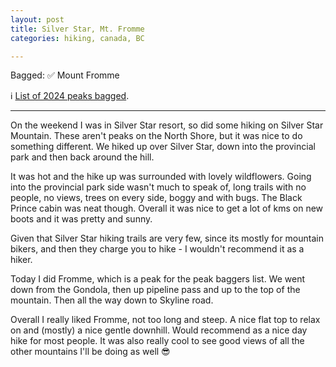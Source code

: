 ```yaml
---
layout: post
title: Silver Star, Mt. Fromme
categories: hiking, canada, BC

---
```


Bagged: ✅ Mount Fromme
<p>ℹ️ <a href="/files/peaks-bagged.html">List of 2024 peaks bagged</a>.</p>

<hr class="florished">

On the weekend I was in Silver Star resort, so did some hiking on Silver Star Mountain. These aren't peaks on the North Shore, but it was nice to do something different. We hiked up over Silver Star, down into the provincial park and then back around the hill. 

<div class="strava-embed-placeholder" data-embed-type="activity" data-embed-id="11824384416" data-style="standard"></div><script src="https://strava-embeds.com/embed.js"></script>

It was hot and the hike up was surrounded with lovely wildflowers. Going into the provincial park side wasn't much to speak of, long trails with no people, no views, trees on every side, boggy and with bugs. The Black Prince cabin was neat though. Overall it was nice to get a lot of kms on new boots and it was pretty and sunny.

Given that Silver Star hiking trails are very few, since its mostly for mountain bikers, and then they charge you to hike - I wouldn't recommend it as a hiker.

Today I did Fromme, which is a peak for the peak baggers list. We went down from the Gondola, then up pipeline pass and up to the top of the mountain. Then all the way down to Skyline road.

<div class="strava-embed-placeholder" data-embed-type="activity" data-embed-id="11849326232" data-style="standard"></div><script src="https://strava-embeds.com/embed.js"></script>

Overall I really liked Fromme, not too long and steep. A nice flat top to relax on and (mostly) a nice gentle downhill. Would recommend as a nice day hike for most people. It was also really cool to see good views of all the other mountains I'll be doing as well 😎
